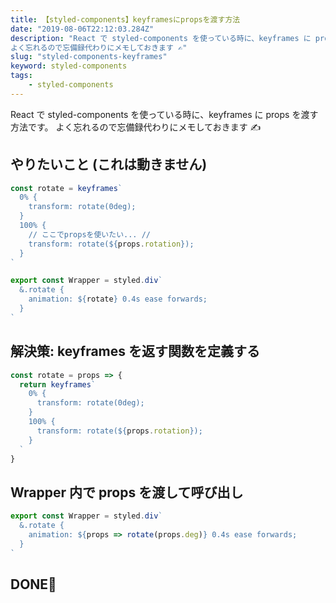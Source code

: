 ```yaml
---
title: 【styled-components】keyframesにpropsを渡す方法
date: "2019-08-06T22:12:03.284Z"
description: "React で styled-components を使っている時に、keyframes に props を渡す方法です。
よく忘れるので忘備録代わりにメモしておきます ✍️"
slug: "styled-components-keyframes"
keyword: styled-components
tags:
    - styled-components
---
```


React で styled-components を使っている時に、keyframes に props を渡す方法です。
よく忘れるので忘備録代わりにメモしておきます ✍️

## やりたいこと (これは動きません)

```javascript
const rotate = keyframes`
  0% {
    transform: rotate(0deg);
  }
  100% {
    // ここでpropsを使いたい... //
    transform: rotate(${props.rotation});
  }
`

export const Wrapper = styled.div`
  &.rotate {
    animation: ${rotate} 0.4s ease forwards;
  }
`
```

## 解決策: keyframes を返す関数を定義する

```javascript
const rotate = props => {
  return keyframes`
    0% {
      transform: rotate(0deg);
    }
    100% {
      transform: rotate(${props.rotation});
    }
  `
}
```

## Wrapper 内で props を渡して呼び出し

```javascript
export const Wrapper = styled.div`
  &.rotate {
    animation: ${props => rotate(props.deg)} 0.4s ease forwards;
  }
`
```

## DONE🎉
